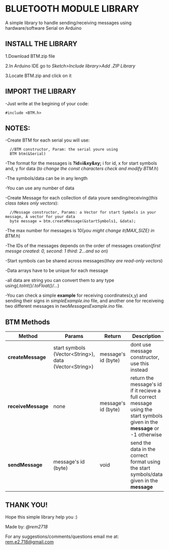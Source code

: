 # BLUETOOTH MODULE LIBRARY

A simple library to handle sending/receiving messages using hardware/software Serial on Arduino

## INSTALL THE LIBRARY

1.Download BTM.zip file

2.In Arduino IDE go to _Sketch>Include library>Add .ZIP Library_

3.Locate BTM.zip and click on it

## IMPORT THE LIBRARY

-Just write at the begining of your code:

```
#include <BTM.h>
```

## NOTES:

-Create BTM for each serial you will use:

```
  //BTM constructor, Param: the serial youre using
  BTM btm(&Serial)
```

-The format for the messages is **?id=i&xy&xy;** i for id, x for start symbols and, y for data (_to change the const characters check and modify BTM.h_)

-The symbols/data can be in any length

-You can use any number of data

-Create Message for each collection of data youre sending/receiving(_this class takes only vectors_):

```
  //Message constructor, Params: a Vector for start Symbols in your message, A vector for your data
  byte message = btm.createMessage(&startSymbols1, &data);
```

-The max number for messages is 10(_you might change it(MAX_SIZE) in BTM.h_)

-The IDs of the messages depends on the order of messages creation(_first messge created: 0, second: 1 third: 2...and so on_)

-Start symbols can be shared across messages(_they are read-only vectors_)

-Data arrays have to be unique for each message

-all data are string you can convert them to any type using(_.toInt()/.toFloat()/..._)

-You can check a simple **example** for receiving coordinates(x,y) and sending their signs in _simpleExample.ino_ file, and another one for receiveing two different messages in _twoMessagesExample.ino_ file.

## BTM Methods

| Method             | Params                                                    | Return              | Description                                                                                                                   |
| ------------------ | --------------------------------------------------------- | ------------------- | ----------------------------------------------------------------------------------------------------------------------------- |
| **createMessage**  | start symbols (Vector\<String\>), data (Vector\<String\>) | message's id (byte) | dont use message constructor, use this instead                                                                                |
| **receiveMessage** | none                                                      | message's id (byte) | return the message's id if it recieve a full correct message using the start symbols given in the **message** or -1 otherwise |
| **sendMessage**    | message's id (byte)                                       | void                | send the data in the correct format using the start symbols/data given in the **message**                                     |

## THANK YOU!

Hope this simple library help you :)

Made by: _@rem2718_

For any suggestions/comments/questions email me at: rem.e2.718@gmail.com
